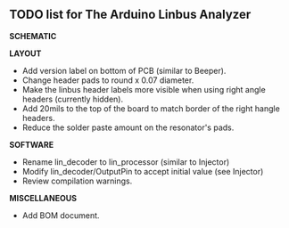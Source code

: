 TODO list for The Arduino Linbus Analyzer
-----------------------------------------

**SCHEMATIC**

**LAYOUT**
* Add version label on bottom of PCB (similar to Beeper).
* Change header pads to round x 0.07 diameter.
* Make the linbus header labels more visible when using right angle headers (currently hidden).
* Add 20mils to the top of the board to match border of the right hangle headers.
* Reduce the solder paste amount on the resonator's pads.

**SOFTWARE**
* Rename lin_decoder to lin_processor (similar to Injector)
* Modify lin_decoder/OutputPin to accept initial value (see Injector)
* Review compilation warnings.

**MISCELLANEOUS**
* Add BOM document.




